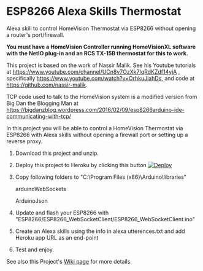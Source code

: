 # ESP8266 Alexa Skills Thermostat

Alexa skill to control HomeVision Thermostat via ESP8266 without opening a router's port/firewall.

<b>You must have a HomeVision Controller running HomeVisionXL software with the NetIO plug-in and an RCS TX-15B thermostat for this to work.</b>

This project is based on the work of Nassir Malik. See his Youtube tutorials at https://www.youtube.com/channel/UCn8v7OzXk7IqRdKZdf14yjA , specifically https://www.youtube.com/watch?v=OrhkuJiahDs, and code at https://github.com/nassir-malik.

TCP code used to talk to the HomeVision system is a modified version from Big Dan the Blogging Man at https://bigdanzblog.wordpress.com/2016/02/09/esp8266arduino-ide-communicating-with-tcp/

In this project you will be able to control a HomeVision Thermostat via ESP8266 with Alexa skills without opening a firewall port or setting up a reverse proxy.

1. Download this project and unzip.

2. Deploy this project to Heroku by clicking this button
    [![Deploy](https://www.herokucdn.com/deploy/button.svg)](https://heroku.com/deploy)

3. Copy following folders to "C:\Program Files (x86)\Arduino\libraries"

    arduinoWebSockets

    ArduinoJson

4. Update and flash your ESP8266 with "ESP8266/ESP8266_WebSocketClient/ESP8266_WebSocketClient.ino"

5. Create an Alexa skills using the info in alexa utterences.txt and add Heroku app URL as an end-point

6. Test and enjoy.


See also this Project's [Wiki page](https://github.com/rebel7580/ESP8266-Alexa_Skills_Thermostat/wiki) for more details.
